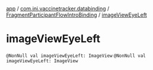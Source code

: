 [app](../../index.md) / [com.jnj.vaccinetracker.databinding](../index.md) / [FragmentParticipantFlowIntroBinding](index.md) / [imageViewEyeLeft](./image-view-eye-left.md)

# imageViewEyeLeft

`@NonNull val imageViewEyeLeft: ImageView`
`@NonNull val imageViewEyeLeft: ImageView`